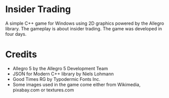 # Insider Trading
A simple C++ game for Windows using 2D graphics powered by the Allegro library. The gameplay is about insider trading.
The game was developed in four days.
# Credits
 - Allegro 5 by the Allegro 5 Development Team
 - JSON for Modern C++ library by Niels Lohmann
 - Good Times RG by Typodermic Fonts Inc.
 - Some images used in the game come either from Wikimedia, pixabay.com or textures.com
